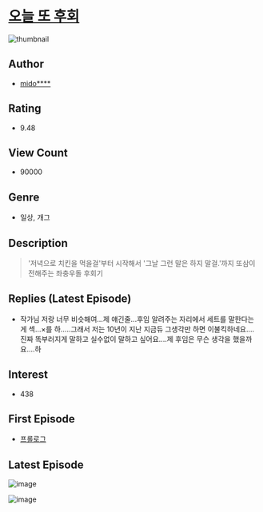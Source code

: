 # [오늘 또 후회](https://comic.naver.com/bestChallenge/list?titleId=792301)
![thumbnail](https://image-comic.pstatic.net/user_contents_data/challenge_comic/2022/03/15/354506/thumbnail_202x164a16c03fb_b0b4_400c_92cf_0852aafca02c_00001411.JPEG)

## Author
- [mido****](https://comic.naver.com/artistTitle?id=354506)

## Rating
- 9.48

## View Count
- 90000

## Genre
- 일상, 개그

## Description
> '저녁으로 치킨을 먹을걸'부터 시작해서 '그날 그런 말은 하지 말걸.'까지 또삼이 전해주는 좌충우돌 후회기

## Replies (Latest Episode)
- 작가님 저랑 너무 비슷해여...제 얘긴줄...후임 알려주는 자리에서 세트를 말한다는게 섹...×를 하.....그래서 저는 10년이 지난 지금듀 그생각만 하면 이불킥하네요....진짜 똑부러지게 말하고 실수없이 말하고 싶어요....제 후임은 무슨 생각을 했을까요....하

## Interest
- 438

## First Episode
- [프롤로그](https://comic.naver.com/bestChallenge/detail?titleId=792301&no=1)

## Latest Episode
![image](https://image-comic.pstatic.net/user_contents_data/challenge_comic/2022/06/22/354506/upload_7233734708580933943.jpeg)

![image](https://image-comic.pstatic.net/user_contents_data/challenge_comic/2022/06/22/354506/upload_3631370669819769446.jpeg)
